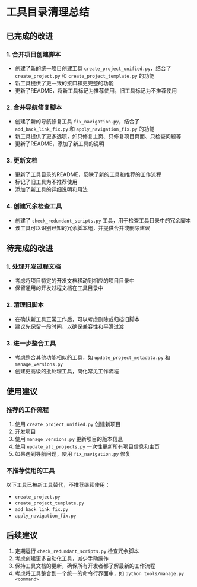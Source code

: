 # 工具目录清理总结

## 已完成的改进

### 1. 合并项目创建脚本

- 创建了新的统一项目创建工具 `create_project_unified.py`，结合了 `create_project.py` 和 `create_project_template.py` 的功能
- 新工具提供了更一致的接口和更完整的功能
- 更新了README，将新工具标记为推荐使用，旧工具标记为不推荐使用

### 2. 合并导航修复脚本

- 创建了新的导航修复工具 `fix_navigation.py`，结合了 `add_back_link_fix.py` 和 `apply_navigation_fix.py` 的功能
- 新工具提供了更多选项，如只修复主页、只修复项目页面、只检查问题等
- 更新了README，添加了新工具的说明

### 3. 更新文档

- 更新了工具目录的README，反映了新的工具和推荐的工作流程
- 标记了旧工具为不推荐使用
- 添加了新工具的详细说明和用法

### 4. 创建冗余检查工具

- 创建了 `check_redundant_scripts.py` 工具，用于检查工具目录中的冗余脚本
- 该工具可以识别已知的冗余脚本组，并提供合并或删除建议

## 待完成的改进

### 1. 处理开发过程文档

- 考虑将项目特定的开发文档移动到相应的项目目录中
- 保留通用的开发过程文档在工具目录中

### 2. 清理旧脚本

- 在确认新工具正常工作后，可以考虑删除或归档旧脚本
- 建议先保留一段时间，以确保兼容性和平滑过渡

### 3. 进一步整合工具

- 考虑整合其他功能相似的工具，如 `update_project_metadata.py` 和 `manage_versions.py`
- 创建更高级的批处理工具，简化常见工作流程

## 使用建议

### 推荐的工作流程

1. 使用 `create_project_unified.py` 创建新项目
2. 开发项目
3. 使用 `manage_versions.py` 更新项目的版本信息
4. 使用 `update_all_projects.py` 一次性更新所有项目信息和主页
5. 如果遇到导航问题，使用 `fix_navigation.py` 修复

### 不推荐使用的工具

以下工具已被新工具替代，不推荐继续使用：

- `create_project.py`
- `create_project_template.py`
- `add_back_link_fix.py`
- `apply_navigation_fix.py`

## 后续建议

1. 定期运行 `check_redundant_scripts.py` 检查冗余脚本
2. 考虑创建更多自动化工具，减少手动操作
3. 保持工具文档的更新，确保所有开发者都了解最新的工作流程
4. 考虑将工具整合到一个统一的命令行界面中，如 `python tools/manage.py <command>`
